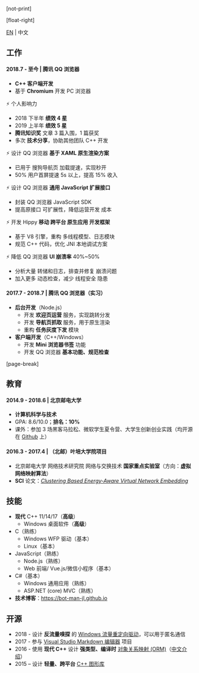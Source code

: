 ﻿[not-print]

[float-right]

[EN](CV-en.md) | 中文

## 工作

#### 2018.7 - 至今 | 腾讯 QQ 浏览器

- **C++ 客户端开发**
- 基于 **Chromium** 开发 PC 浏览器

⚡ 个人影响力

- 2018 下半年 **绩效 4 星**
- 2019 上半年 **绩效 5 星**
- **腾讯知识奖** 文章 3 篇入围，1 篇获奖
- 多次 **技术分享**，协助其他团队 C++ 开发

⚡ 设计 QQ 浏览器 **基于 XAML 原生渲染方案**

- 已用于 搜狗导航页 加载提速，实现秒开
- 50% 用户首屏提速 5s 以上，提高 15% 收入

⚡ 设计 QQ 浏览器 **通用 JavaScript 扩展接口**

- 封装 QQ 浏览器 JavaScript SDK
- 提高原接口 可扩展性，降低运营开发 成本

⚡ 开发 Hippy **移动 跨平台 原生应用 开发框架**

- 基于 V8 引擎，重构 多线程模型、日志模块
- 规范 C++ 代码，优化 JNI 本地调试方案

⚡ 降低 QQ 浏览器 **UI 崩溃率** 40%~50%

- 分析大量 转储和日志，排查并修复 崩溃问题
- 加入更多 动态检查，减少 线程安全 隐患

#### 2017.7 - 2018.7 | 腾讯 QQ 浏览器（实习）

- **后台开发**（Node.js）
  - 开发 **欢迎页运营** 服务，实现跳转分发
  - 开发 **导航页抓取** 服务，用于原生渲染
  - 重构 **任务灰度下发** 模块
- **客户端开发**（C++/Windows）
  - 开发 **Mini 浏览器书签** 功能
  - 开发 QQ 浏览器 **基本功能、规范检查**

[page-break]

## 教育

#### 2014.9 - 2018.6 | 北京邮电大学

- **计算机科学与技术**
- GPA: 8.6/10.0；**排名：10%**
- 课外：参加 3 场黑客马拉松、微软学生夏令营、大学生创新创业实践（均开源在 [Github](https://github.com/BOT-Man-JL) 上）

#### 2016.3 - 2017.4 | （北邮）叶培大学院项目

- 北京邮电大学 网络技术研究院 网络与交换技术 **国家重点实验室**（方向：**虚拟网络映射算法**）
- **SCI** 论文：[_Clustering Based Energy-Aware Virtual Network Embedding_](http://journals.sagepub.com/doi/full/10.1177/1550147717726714)

## 技能

- **现代** C++ 11/14/17（**高级**）
  - Windows 桌面软件（**高级**）
- C（熟练）
  - Windows WFP 驱动（基本）
  - Linux（基本）
- JavaScript（熟练）
  - Node.js（熟练）
  - Web 前端/ Vue.js/微信小程序（基本）
- C#（基本）
  - Windows 通用应用（熟练）
  - ASP.NET (core) MVC（熟练）
- **技术博客**：https://bot-man-jl.github.io

## 开源

- 2018 - 设计 **反流量嗅探** 的 [Windows 流量重定向驱动](https://github.com/BOT-Man-JL/WFP-Traffic-Redirection-Driver)，可以用于匿名通信
- 2017 - 参与 [Visual Studio Markdown 编辑器](https://github.com/madskristensen/MarkdownEditor) 项目
- 2016 - 使用 **现代 C++** 设计 **强类型、编译时** [对象关系映射 (ORM)](https://github.com/BOT-Man-JL/ORM-Lite)（[中文介绍](../2016/How-to-Design-a-Better-Cpp-ORM.md)）
- 2015 – 设计 **轻量、跨平台** [C++ 图形库](https://github.com/BOT-Man-JL/EggAche-GL)
